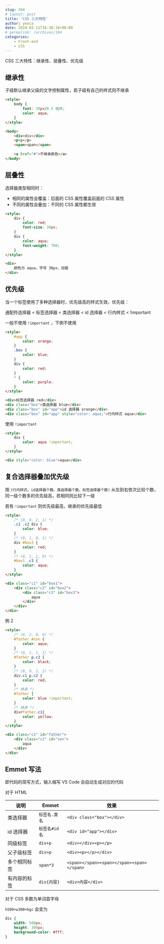 ```yaml
---
slug: 164
# layout: post
title: 'CSS 三大特性'
author: yexca
date: 2024-03-11T16:38:34+08:00
# permalink: /archives/164
categories:
    - Front-end
    - CSS
---
```


CSS 三大特性：继承性、层叠性、优先级

## 继承性

子级默认继承父级的文字控制属性，若子级有自己的样式则不继承

```html
<style>
	body {
		font: 30px/0.5 楷体;
		color: aqua;
	}
</style>

<body>
	<div>div</div>
	<p>p</p>
	<span>span</span>
		
	<a href="#">不继承颜色</a>
</body>
```

## 层叠性

选择器类型相同时：

* 相同的属性会覆盖：后面的 CSS 属性覆盖前面的 CSS 属性
* 不同的属性会叠加：不同的 CSS 属性都生效

```html
<style>
	div {
		color: red;
		font-size: 30px;
	}
	div {
		color: aqua;
		font-weight: 700;
	}
</style>

<div>
    颜色为 aqua，字号 30px，加粗
</div>
```

## 优先级

当一个标签使用了多种选择器时，优先级高的样式生效，优先级：

通配符选择器 < 标签选择器 < 类选择器 < id 选择器 < 行内样式 < !important

一般不使用 `!important` ，下例不使用

```html
<style>
    #app {
        color: orange;
    }
    .box {
        color: blue;
    }
    div {
        color: red;
    }
    * {
        color: purple;
    }
</style>

<div>标签选择器 red</div>
<div class="box">类选择器 blue</div>
<div class="box" id="app">id 选择器 orange</div>
<div class="box" id="app" style="color: aqua;">行内样式 aqua</div>
```

使用 `!important`

```html
<style>
    div {
        color: aqua !important;
    }
</style>

<div style="color: blue">aqua</div>
```

## 复合选择器叠加优先级

按 `(行内样式，id选择器个数。类选择器个数，标签选择器个数)` 从左到右依次比较个数，同一级个数多的优先级高，若相同则比较下一级

若有 `!important` 则优先级最高，继承的优先级最低

```html
<style>
    /* (0, 0, 2, 1) */
    .c1 .c2 div {
        color: blue;
    }
    /* (0, 1, 0, 1) */
    div #box3 {
        color: red;
    }
    /* (0, 1, 1, 0) */
    #box1 .c3 {
        color: aqua;
    }
</style>

<div class="c1" id="box1">
    <div class="c2" id="box2">
        <div class="c3" id="box3">
            aqua
        </div>
    </div>
</div>
```

例 2

```html
<style>
    /* (0, 2, 0, 0) */
    #father #son {
        color: aqua;
    }
    /* (0, 1, 1, 1) */
    #father p.c2 {
        color: black;
    }
    /* (0, 0, 2, 2) */
    div.c1 p.c2 {
        color: red;
    }
    /* 继承 */
    #father {
        color: blue !important;
    }
    /* 继承 */
    div#father.c1{
        color: yellow;
    }
</style>

<div class="c1" id="father">
    <div class="c2" id="son">
        aqua
    </div>
</div>
```

## Emmet 写法

即代码的简写方式，输入缩写 VS Code 会自动生成对应的代码

对于 HTML

| 说明         | Emmet         | 效果                                      |
| ------------ | ------------- | ----------------------------------------- |
| 类选择器     | `标签名.类名` | `<div class="box"></div>`                 |
| id 选择器    | `标签名#id名` | `<div id="app"></div>`                    |
| 同级标签     | `div+p`       | `<div></div><p></p>`                      |
| 父子级标签   | `div>p`       | `<div><p></p></div>`                      |
| 多个相同标签 | `span*3`      | `<span></span><span></span><span></span>` |
| 有内容的标签 | `div{内容}`   | `<div>内容</div>`                         |

对于 CSS 多数为单词首字母

`h500+w300+bgc` 会变为

```css
div {
    width: 500px;
    height: 300px;
    background-color: #fff;
}
```